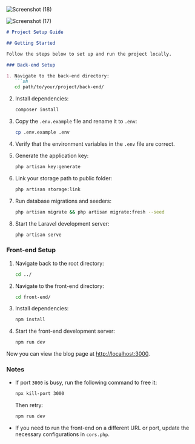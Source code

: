 
![Screenshot (18)](https://github.com/user-attachments/assets/61609625-1af4-4028-90ea-236a9bdd2463)



![Screenshot (17)](https://github.com/user-attachments/assets/7e98bd1b-1c78-43e9-b48c-8ed0b3929212)




```markdown
# Project Setup Guide

## Getting Started

Follow the steps below to set up and run the project locally.

### Back-end Setup

1. Navigate to the back-end directory:
   ```sh
   cd path/to/your/project/back-end/
   ```
2. Install dependencies:
   ```sh
   composer install
   ```
3. Copy the `.env.example` file and rename it to `.env`:
   ```sh
   cp .env.example .env
   ```
4. Verify that the environment variables in the `.env` file are correct.
5. Generate the application key:
   ```sh
   php artisan key:generate
   ```
6. Link your storage path to public folder:
   ```sh
   php artisan storage:link
   ```
7. Run database migrations and seeders:
   ```sh
   php artisan migrate && php artisan migrate:fresh --seed
   ```

8. Start the Laravel development server:
   ```sh
   php artisan serve
   ```

### Front-end Setup

1. Navigate back to the root directory:
   ```sh
   cd ../
   ```
2. Navigate to the front-end directory:
   ```sh
   cd front-end/
   ```
3. Install dependencies:
   ```sh
   npm install
   ```
4. Start the front-end development server:
   ```sh
   npm run dev
   ```

Now you can view the blog page at [http://localhost:3000](http://localhost:3000).

### Notes
- If port `3000` is busy, run the following command to free it:
  ```sh
  npx kill-port 3000
  ```
  Then retry:
  ```sh
  npm run dev
  ```
- If you need to run the front-end on a different URL or port, update the necessary configurations in `cors.php`.

